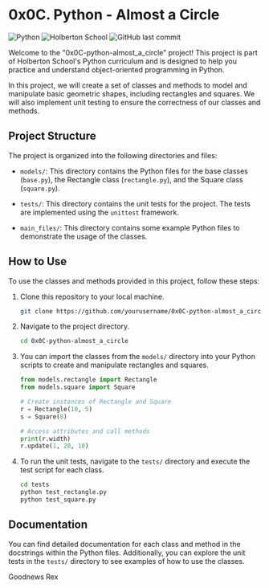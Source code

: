 





# 0x0C. Python - Almost a Circle

![Python](https://img.shields.io/badge/python-v3.4-blue)
![Holberton School](https://img.shields.io/badge/Holberton_School-Amazing-orange)
![GitHub last commit](https://img.shields.io/github/last-commit/yourusername/0x0C-python-almost_a_circle)

Welcome to the "0x0C-python-almost_a_circle" project! This project is part of Holberton School's Python curriculum and is designed to help you practice and understand object-oriented programming in Python.

In this project, we will create a set of classes and methods to model and manipulate basic geometric shapes, including rectangles and squares. We will also implement unit testing to ensure the correctness of our classes and methods.

## Project Structure

The project is organized into the following directories and files:

- `models/`: This directory contains the Python files for the base classes (`base.py`), the Rectangle class (`rectangle.py`), and the Square class (`square.py`).

- `tests/`: This directory contains the unit tests for the project. The tests are implemented using the `unittest` framework.

- `main_files/`: This directory contains some example Python files to demonstrate the usage of the classes.

## How to Use

To use the classes and methods provided in this project, follow these steps:

1. Clone this repository to your local machine.

   ```bash
   git clone https://github.com/yourusername/0x0C-python-almost_a_circle.git
   ```

2. Navigate to the project directory.

   ```bash
   cd 0x0C-python-almost_a_circle
   ```

3. You can import the classes from the `models/` directory into your Python scripts to create and manipulate rectangles and squares.

   ```python
   from models.rectangle import Rectangle
   from models.square import Square

   # Create instances of Rectangle and Square
   r = Rectangle(10, 5)
   s = Square(8)

   # Access attributes and call methods
   print(r.width)
   r.update(1, 20, 10)
   ```

4. To run the unit tests, navigate to the `tests/` directory and execute the test script for each class.

   ```bash
   cd tests
   python test_rectangle.py
   python test_square.py
   ```

## Documentation

You can find detailed documentation for each class and method in the docstrings within the Python files. Additionally, you can explore the unit tests in the `tests/` directory to see examples of how to use the classes.

Goodnews Rex

